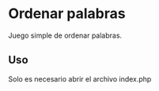 # Ordenar palabras
Juego simple de ordenar palabras.

## Uso
Solo es necesario abrir el archivo index.php
